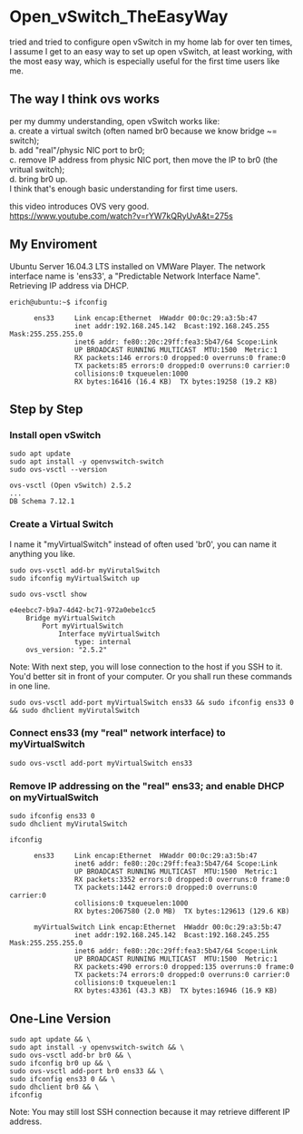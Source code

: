# Open_vSwitch_TheEasyWay  
tried and tried to configure open vSwitch in my home lab for over ten times, I assume I get to an easy way to set up open vSwitch, at least working, with the most easy way, which is especially useful for the first time users like me.  

## The way I think ovs works  
per my dummy understanding, open vSwitch works like:  
a. create a virtual switch (often named br0 because we know bridge ~= switch);  
b. add "real"/physic NIC port to br0;  
c. remove IP address from physic NIC port, then move the IP to br0 (the vritual switch);  
d. bring br0 up.  
I think that's enough basic understanding for first time users.  

this video introduces OVS very good.  
https://www.youtube.com/watch?v=rYW7kQRyUvA&t=275s  

## My Enviroment  
Ubuntu Server 16.04.3 LTS installed on VMWare Player.
The network interface name is 'ens33', a "Predictable Network Interface Name".  
Retrieving IP address via DHCP.  
```
erich@ubuntu:~$ ifconfig
```
          ens33     Link encap:Ethernet  HWaddr 00:0c:29:a3:5b:47
                    inet addr:192.168.245.142  Bcast:192.168.245.255  Mask:255.255.255.0
                    inet6 addr: fe80::20c:29ff:fea3:5b47/64 Scope:Link
                    UP BROADCAST RUNNING MULTICAST  MTU:1500  Metric:1
                    RX packets:146 errors:0 dropped:0 overruns:0 frame:0
                    TX packets:85 errors:0 dropped:0 overruns:0 carrier:0
                    collisions:0 txqueuelen:1000
                    RX bytes:16416 (16.4 KB)  TX bytes:19258 (19.2 KB)

## Step by Step 

### Install open vSwitch
```
sudo apt update
sudo apt install -y openvswitch-switch
sudo ovs-vsctl --version
```
    ovs-vsctl (Open vSwitch) 2.5.2
    ...
    DB Schema 7.12.1

### Create a Virtual Switch  
I name it "myVirtualSwitch" instead of often used 'br0', you can name it anything you like. 
```
sudo ovs-vsctl add-br myVirutalSwitch
sudo ifconfig myVirtualSwitch up

sudo ovs-vsctl show
```
    e4eebcc7-b9a7-4d42-bc71-972a0ebe1cc5
        Bridge myVirtualSwitch
            Port myVirtualSwitch
                Interface myVirtualSwitch
                    type: internal
        ovs_version: "2.5.2"

Note: With next step, you will lose connection to the host if you SSH to it.  You'd better sit in front of your computer. 
Or you shall run these commands in one line.  
```
sudo ovs-vsctl add-port myVirtualSwitch ens33 && sudo ifconfig ens33 0 && sudo dhclient myVirutalSwitch
```
### Connect ens33 (my "real" network interface) to myVirtualSwitch
   
```
sudo ovs-vsctl add-port myVirtualSwitch ens33

```
### Remove IP addressing on the "real" ens33; and enable DHCP on myVirtualSwitch
```
sudo ifconfig ens33 0
sudo dhclient myVirutalSwitch

ifconfig
```
          ens33     Link encap:Ethernet  HWaddr 00:0c:29:a3:5b:47
                    inet6 addr: fe80::20c:29ff:fea3:5b47/64 Scope:Link
                    UP BROADCAST RUNNING MULTICAST  MTU:1500  Metric:1
                    RX packets:3352 errors:0 dropped:0 overruns:0 frame:0
                    TX packets:1442 errors:0 dropped:0 overruns:0 carrier:0
                    collisions:0 txqueuelen:1000
                    RX bytes:2067580 (2.0 MB)  TX bytes:129613 (129.6 KB)

          myVirtualSwitch Link encap:Ethernet  HWaddr 00:0c:29:a3:5b:47
                    inet addr:192.168.245.142  Bcast:192.168.245.255  Mask:255.255.255.0
                    inet6 addr: fe80::20c:29ff:fea3:5b47/64 Scope:Link
                    UP BROADCAST RUNNING MULTICAST  MTU:1500  Metric:1
                    RX packets:490 errors:0 dropped:135 overruns:0 frame:0
                    TX packets:74 errors:0 dropped:0 overruns:0 carrier:0
                    collisions:0 txqueuelen:1
                    RX bytes:43361 (43.3 KB)  TX bytes:16946 (16.9 KB)


## One-Line Version
```
sudo apt update && \
sudo apt install -y openvswitch-switch && \
sudo ovs-vsctl add-br br0 && \
sudo ifconfig br0 up && \
sudo ovs-vsctl add-port br0 ens33 && \
sudo ifconfig ens33 0 && \
sudo dhclient br0 && \
ifconfig
```
Note: You may still lost SSH connection because it may retrieve different IP address.  


